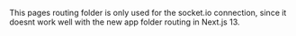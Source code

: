 This pages routing folder is only used for the socket.io connection, since it doesnt work well with the new app folder routing in Next.js 13.
